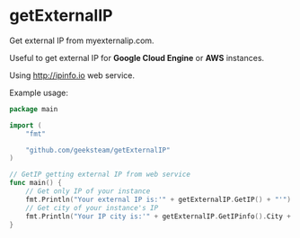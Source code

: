 # getExternalIP
Get external IP from myexternalip.com.

Useful to get external IP for **Google Cloud Engine** or **AWS** instances.

Using http://ipinfo.io web service.

Example usage:
```go
package main

import (
	"fmt"

	"github.com/geeksteam/getExternalIP"
)

// GetIP getting external IP from web service
func main() {
	// Get only IP of your instance
	fmt.Println("Your external IP is:'" + getExternalIP.GetIP() + "'")
	// Get city of your instance's IP
	fmt.Println("Your IP city is:'" + getExternalIP.GetIPinfo().City + "'")
}

```

